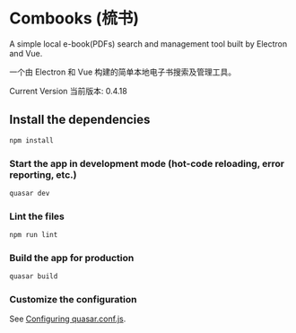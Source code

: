 # Combooks (梳书)

A simple local e-book(PDFs) search and management tool built by Electron and Vue.

一个由 Electron 和 Vue 构建的简单本地电子书搜索及管理工具。

Current Version 当前版本: 0.4.18

## Install the dependencies
```bash
npm install
```

### Start the app in development mode (hot-code reloading, error reporting, etc.)
```bash
quasar dev
```

### Lint the files
```bash
npm run lint
```

### Build the app for production
```bash
quasar build
```

### Customize the configuration
See [Configuring quasar.conf.js](https://quasar.dev/quasar-cli/quasar-conf-js).
